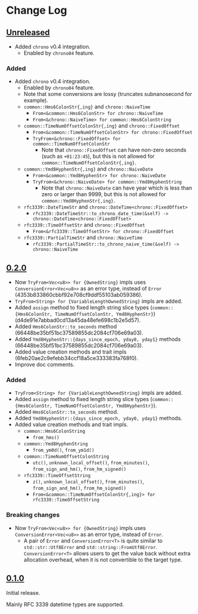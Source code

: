 # Change Log

## [Unreleased]

* Added `chrono` v0.4 integration.
    + Enabled by `chrono04` feature.

### Added

* Added `chrono` v0.4 integration.
    + Enabled by `chrono04` feature.
    + Note that some conversions are lossy (truncates subnanosecond for example).
    + `common::Hms6ColonStr{,ing}` and `chrono::NaiveTime`
        - `From<&common::Hms6ColonStr> for chrono::NaiveTime`
        - `From<&chrono::NaiveTime> for common::Hms6ColonString`
    + `common::TimeNumOffsetColonStr{,ing}` and `chrono::FixedOffset`
        - `From<&common::TimeNumOffsetColonStr> for chrono::FixedOffset`
        - `TryFrom<&chrono::FixedOffset> for common::TimeNumOffsetColonStr`
            * Note that `chrono::FixedOffset` can have non-zero seconds (such as `+01:23:45`),
              but this is not allowed for `common::TimeNumOffsetColonStr{,ing}`.
    + `common::Ymd8HyphenStr{,ing}` and `chrono::NaiveDate`
        - `From<&common::Ymd8HyphenStr> for chrono::NaiveDate`
        - `TryFrom<&chrono::NaiveDate> for common::Ymd8HyphenString`
            * Note that `chrono::NaiveDate` can have year which is less than
              zero or larger than 9999, but this is not allowed for
              `common::Ymd8HyphenStr{,ing}`.
    + `rfc3339::DateTimeStr` and `chrono::DateTime<chrono::FixedOffset>`
        - `rfc3339::DateTimeStr::to_chrono_date_time(&self) -> chrono::DateTime<chrono::FixedOffset>`
    + `rfc3339::TimeOffsetStr` and `chrono::FixedOffset`
        - `From<&rfc3339::TimeOffsetStr> for chrono::FixedOffset`
    + `rfc3339::PartialTimeStr` and `chrono::NaiveTime`
        - `rfc3339::PartialTimeStr::to_chrono_naive_time(&self) -> chrono::NaiveTime`

## [0.2.0]

* Now `TryFrom<Vec<u8>> for {OwnedString}` impls uses `ConversionError<Vec<u8>>`
  as an error type, instead of `Error` (4353b833860cbbf92e708cf9ddf55103ab059386).
* `TryFrom<String> for {VariableLengthOwnedString}` impls are added.
* Added `assign` method to fixed length string slice types
  (`common::{Hms6ColonStr, TimeNumOffsetColonStr, Ymd8HyphenStr}`)
  (d4de91e7abbad0cd13a45da48efe698c1b2e5d57).
* Added `Hms6ColonStr::to_seconds` method (66448be35bf51bc37589855dc2084cf706e69a03).
* Added `Ymd8HyphenStr::{days_since_epoch, yday0, yday1}` methods
  (66448be35bf51bc37589855dc2084cf706e69a03).
* Added value creation methods and trait impls (6feb20ae2c9efebb34ccf18a5ce333383fa768f0).
* Improve doc comments.

### Added

* `TryFrom<String> for {VariableLengthOwnedString}` impls are added.
* Added `assign` method to fixed length string slice types
  (`common::{Hms6ColonStr, TimeNumOffsetColonStr, Ymd8HyphenStr}`).
* Added `Hms6ColonStr::to_seconds` method.
* Added `Ymd8HyphenStr::{days_since_epoch, yday0, yday1}` methods.
* Added value creation methods and trait impls.
    + `common::Hms6ColonString`
        - `from_hms()`
    + `common::Ymd8HyphenString`
        - `from_ym0d()`, `from_ym1d()`
    + `common::TimeNumOffsetColonString`
        - `utc()`, `unknown_local_offset()`, `from_minutes()`,
          `from_sign_and_hm()`, `from_hm_signed()`
    + `rfc3339::TimeOffsetString`
        - `z()`, `unknown_local_offset()`, `from_minutes()`,
          `from_sign_and_hm()`, `from_hm_signed()`
        - `From<&common::TimeNumOffsetColonStr{,ing}> for rfc3339::TimeOffsetString`

### Breaking changes

* Now `TryFrom<Vec<u8>> for {OwnedString}` impls uses `ConversionError<Vec<u8>>`
  as an error type, instead of `Error`.
    + A pair of `Error` and `ConversionError<T>` is quite similar to
      `std::str::Utf8Error` and `std::string::FromUtf8Error`.
      `ConversionError<T>` allows users to get the value back without extra
      allocation overhead, when it is not convertible to the target type.

## [0.1.0]

Initial release.

Mainly RFC 3339 datetime types are supported.

[Unreleased]: <https://github.com/lo48576/fbxcel/compare/v0.2.0...develop>
[0.2.0]: <https://github.com/lo48576/fbxcel/releases/tag/v0.2.0>
[0.1.0]: <https://github.com/lo48576/fbxcel/releases/tag/v0.1.0>
